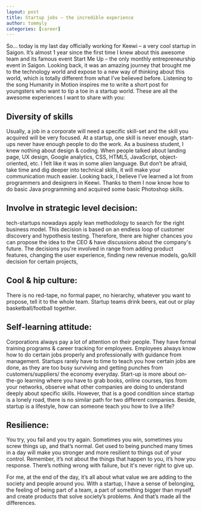 ```yaml
---
layout: post
title: Startup jobs – the incredible experience
author: tommyly
categories: [career]
---
```


So... today is my last day officially working for Keewi – a very cool startup in Saigon. It’s
almost 1 year since the first time I knew about this awesome team and its famous event Start Me Up
– the only monthly entrepreneurship event in Saigon. Looking back, it was an amazing journey that
brought me to the technology world and expose to a new way of thinking about this world, which is
totally different from what I’ve believed before. Listening to the song Humanity in Motion inspires
me to write a short post for youngsters who want to tip a toe in a startup world. These are all the
awesome experiences I want to share with you:

## Diversity of skills

Usually, a job in a corporate will need a specific skill-set and the skill you acquired will be
very focused. At a startup, one skill is never enough, start-ups never have enough people to do
the work. As a business student, I knew nothing about design & coding. When people talked about
landing page, UX design, Google analytics, CSS, HTML5, JavaScript, object-oriented, etc. I felt
like it was in some alien language. But don’t be afraid, take time and dig deeper into technical
skills, it will make your communication much easier. Looking back, I believe I’ve learned a lot
from programmers and designers in Keewi. Thanks to them I now know how to do basic Java programming
and acquired some basic Photoshop skills.

## Involve in strategic level decision:

tech-startups nowadays apply lean methodology to search for the right business model. This decision
is based on an endless loop of customer discovery and hypothesis testing. Therefore, there are
higher chances you can propose the idea to the CEO & have discussions about the company's future.
The decisions you're involved in range from adding product features, changing the user experience,
finding new revenue models, go/kill decision for certain projects,

## Cool & hip culture:

There is no red-tape, no formal paper, no hierarchy, whatever you want to propose, tell it to the
whole team. Startup teams drink beers, eat out or play basketball/football together.

## Self-learning attitude:

Corporations always pay a lot of attention on their people. They have formal training programs &
career tracking for employees. Employees always know how to do certain jobs properly and
professionally with guidance from management. Startups rarely have to time to teach you how certain
jobs are done, as they are too busy surviving and getting punches from customers/suppliers/ the
economy everyday. Start-up is more about on-the-go learning where you have to grab books, online
courses, tips from your networks, observe what other companies are doing to understand deeply about
specific skills. However, that is a good condition since startup is a lonely road, there is no
similar path for two different companies. Beside, startup is a lifestyle, how can someone teach you
how to live a life?


## Resilience:

You try, you fail and you try again. Sometimes you win, sometimes you screw things up, and that’s
normal. Get used to being punched many times in a day will make you stronger and more resilient to
things out of your control. Remember, it’s not about the things that happen to you, it’s how you
response. There’s nothing wrong with failure, but it's never right to give up.

For me, at the end of the day, it’s all about what value we are adding to the society and people
around you. With a startup, I have a sense of belonging, the feeling of being part of a team, a
part of something bigger than myself and create products that solve society’s problems. And that’s
made all the differences.

